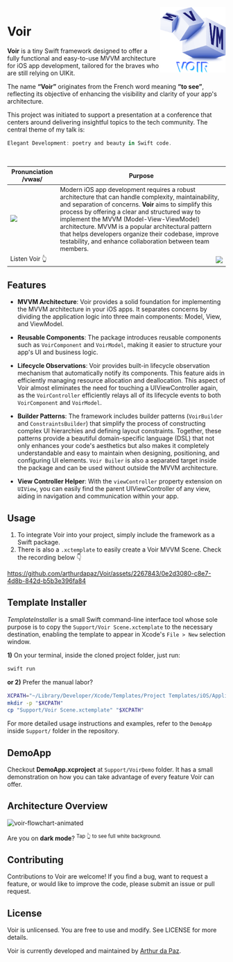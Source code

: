 <img align="right" src="/Support/VoirDemo/VoirDemo/Application/Resources/Assets.xcassets/voir.imageset/voir-image-transparent.png" width=30%>

# Voir

**Voir** is a tiny Swift framework designed to offer a fully functional and easy-to-use MVVM architecture for iOS app development, tailored for the braves who are still relying on UIKit.

The name **“Voir”** originates from the French word meaning **“to see”**, reflecting its objective of enhancing the visibility and clarity of your app's architecture.

This project was initiated to support a presentation at a conference that centers around delivering insightful topics to the tech community. The central theme of my talk is:

```swift
Elegant Development: poetry and beauty in Swift code.
```
<br/>
<p align="left">

| Pronunciation **/vwaʁ/** | Purpose |
|-|-|
| <img src="https://github.com/arthurdapaz/Voir/assets/2267843/3cf67bd1-b594-4e1b-8275-e445bdb975bd"> | Modern iOS app development requires a robust architecture that can handle complexity, maintainability, and separation of concerns. **Voir** aims to simplify this process by offering a clear and structured way to implement the MVVM (Model-View-ViewModel) architecture. MVVM is a popular architectural pattern that helps developers organize their codebase, improve testability, and enhance collaboration between team members. |
| Listen Voir 👆 | [<img align="right" src="https://github.com/arthurdapaz/Voir/actions/workflows/swift.yml/badge.svg">](https://github.com/arthurdapaz/Voir/actions/workflows/swift.yml) |

</p>

## Features

- **MVVM Architecture**: Voir provides a solid foundation for implementing the MVVM architecture in your iOS apps. It separates concerns by dividing the application logic into three main components: Model, View, and ViewModel.

- **Reusable Components**: The package introduces reusable components such as `VoirComponent` and `VoirModel`, making it easier to structure your app's UI and business logic.

- **Lifecycle Observations**: Voir provides built-in lifecycle observation mechanism that automatically notify its components. This feature aids in efficiently managing resource allocation and deallocation. This aspect of Voir almost eliminates the need for touching a UIViewController again, as the `VoirController` efficiently relays all of its lifecycle events to both `VoirComponent` and `VoirModel`.

- **Builder Patterns**: The framework includes builder patterns (`VoirBuilder` and `ConstraintsBuilder`) that simplify the process of constructing complex UI hierarchies and defining layout constraints. Together, these patterns provide a beautiful domain-specific language (DSL) that not only enhances your code's aesthetics but also makes it completely understandable and easy to maintain when designing, positioning, and configuring UI elements. `Voir Builer` is also a separated target inside the package and can be used without outside the MVVM architecture.

- **View Controller Helper**: With the `viewController` property extension on `UIView`, you can easily find the parent UIViewController of any view, aiding in navigation and communication within your app.

## Usage

1. To integrate Voir into your project, simply include the framework as a Swift package.
2. There is also a `.xctemplate` to easily create a Voir MVVM Scene. Check the recording below 👇 

https://github.com/arthurdapaz/Voir/assets/2267843/0e2d3080-c8e7-4d8b-842d-b5b3e396fa84

## Template Installer

*TemplateInstaller* is a small Swift command-line interface tool whose sole purpose is to copy the `Support/Voir Scene.xctemplate` to the necessary destination, enabling the template to appear in Xcode's `File > New` selection window.

**1)** On your terminal, inside the cloned project folder, just run:

```bash
swift run
```

**or 2)** Prefer the manual labor?

```bash
XCPATH="~/Library/Developer/Xcode/Templates/Project Templates/iOS/Application/"
mkdir -p "$XCPATH"
cp "Support/Voir Scene.xctemplate" "$XCPATH"
```

For more detailed usage instructions and examples, refer to the `DemoApp` inside `Support/` folder in the repository.

## DemoApp

Checkout **DemoApp.xcproject** at `Support/VoirDemo` folder. It has a small demonstration on how you can take advantage of every feature Voir can offer.

## Architecture Overview

![voir-flowchart-animated](https://github.com/arthurdapaz/Voir/assets/2267843/04b2046d-6958-4e00-9cd7-0e6c5d2a4787)

Are you on **dark mode**? <sup>Tap 👆 to see full white background.</sup>

## Contributing

Contributions to Voir are welcome! If you find a bug, want to request a feature, or would like to improve the code, please submit an issue or pull request.

## License

Voir is unlicensed. You are free to use and modify. See LICENSE for more details.

Voir is currently developed and maintained by [Arthur da Paz](https://github.com/arthurdapaz).
